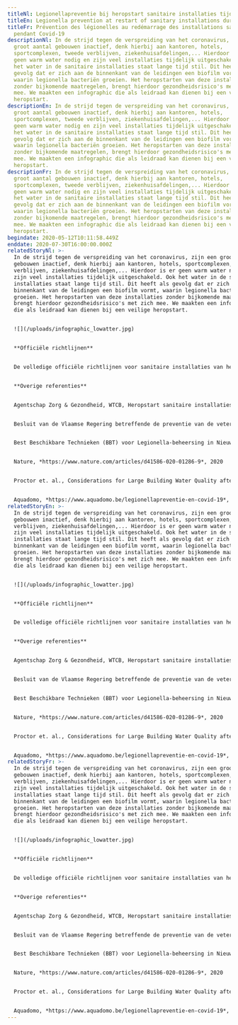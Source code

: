 ```yaml
---
titleNl: Legionellapreventie bij heropstart sanitaire installaties tijdens Covid-19
titleEn: Legionella prevention at restart of sanitary installations during Covid-19
titleFr: Prévention des légionelles au redémarrage des installations sanitaires
  pendant Covid-19
descriptionNl: In de strijd tegen de verspreiding van het coronavirus, zijn een
  groot aantal gebouwen inactief, denk hierbij aan kantoren, hotels,
  sportcomplexen, tweede verblijven, ziekenhuisafdelingen,... Hierdoor is er
  geen warm water nodig en zijn veel installaties tijdelijk uitgeschakeld. Ook
  het water in de sanitaire installaties staat lange tijd stil. Dit heeft als
  gevolg dat er zich aan de binnenkant van de leidingen een biofilm vormt,
  waarin legionella bacteriën groeien. Het heropstarten van deze installaties
  zonder bijkomende maatregelen, brengt hierdoor gezondheidsrisico's met zich
  mee. We maakten een infographic die als leidraad kan dienen bij een veilige
  heropstart.
descriptionEn: In de strijd tegen de verspreiding van het coronavirus, zijn een
  groot aantal gebouwen inactief, denk hierbij aan kantoren, hotels,
  sportcomplexen, tweede verblijven, ziekenhuisafdelingen,... Hierdoor is er
  geen warm water nodig en zijn veel installaties tijdelijk uitgeschakeld. Ook
  het water in de sanitaire installaties staat lange tijd stil. Dit heeft als
  gevolg dat er zich aan de binnenkant van de leidingen een biofilm vormt,
  waarin legionella bacteriën groeien. Het heropstarten van deze installaties
  zonder bijkomende maatregelen, brengt hierdoor gezondheidsrisico's met zich
  mee. We maakten een infographic die als leidraad kan dienen bij een veilige
  heropstart.
descriptionFr: In de strijd tegen de verspreiding van het coronavirus, zijn een
  groot aantal gebouwen inactief, denk hierbij aan kantoren, hotels,
  sportcomplexen, tweede verblijven, ziekenhuisafdelingen,... Hierdoor is er
  geen warm water nodig en zijn veel installaties tijdelijk uitgeschakeld. Ook
  het water in de sanitaire installaties staat lange tijd stil. Dit heeft als
  gevolg dat er zich aan de binnenkant van de leidingen een biofilm vormt,
  waarin legionella bacteriën groeien. Het heropstarten van deze installaties
  zonder bijkomende maatregelen, brengt hierdoor gezondheidsrisico's met zich
  mee. We maakten een infographic die als leidraad kan dienen bij een veilige
  heropstart.
begindate: 2020-05-12T10:11:58.449Z
enddate: 2020-07-30T16:00:00.000Z
relatedStoryNl: >-
  In de strijd tegen de verspreiding van het coronavirus, zijn een groot aantal
  gebouwen inactief, denk hierbij aan kantoren, hotels, sportcomplexen, tweede
  verblijven, ziekenhuisafdelingen,... Hierdoor is er geen warm water nodig en
  zijn veel installaties tijdelijk uitgeschakeld. Ook het water in de sanitaire
  installaties staat lange tijd stil. Dit heeft als gevolg dat er zich aan de
  binnenkant van de leidingen een biofilm vormt, waarin legionella bacteriën
  groeien. Het heropstarten van deze installaties zonder bijkomende maatregelen,
  brengt hierdoor gezondheidsrisico's met zich mee. We maakten een infographic
  die als leidraad kan dienen bij een veilige heropstart.


  ![](/uploads/infographic_lowatter.jpg)


  **Officiële richtlijnen**


  De volledige officiële richtlijnen voor sanitaire installaties van het Agentschap Zorg & Gezondheid  kan je [hier](https://www.zorg-en-gezondheid.be/sites/default/files/atoms/files/20200505%20-%20Procedure%20heropstart%20sanitaire%20installaties%20na%20periode%20van%20inactiviteit%20v.pdf) downloaden.


  **Overige referenties**


  Agentschap Zorg & Gezondheid, WTCB, Heropstart sanitaire installaties na periode van inactiviteit als gevolg van de maatregelen in het kader van de coronacrisis, 2020.


  Besluit van de Vlaamse Regering betreffende de preventie van de veteranenziekte op publiek toegankelijke plaatsen - 9 februari 2007.


  Best Beschikbare Technieken (BBT) voor Legionella-beheersing in Nieuwe Sanitaire Systemen - Studie uitgevoerd door het Vlaams Kenniscentrum voor Beste Beschikbare Technieken (VITO) en het Wetenschappelijk en Technische Centrum voor het Bouwbedrijf (WTCB) in opdracht van Agentschap Zorg & Gezondheid, december 2017, Brussel, België.


  Nature, *https://www.nature.com/articles/d41586-020-01286-9*, 2020


  Proctor et. al., Considerations for Large Building Water Quality after Extended Stagnation, 2020. Nature, As lockdowns lift, new hazards lurk in the water, 2020.


  Aquadomo, *https://www.aquadomo.be/legionellapreventie-en-covid-19*, 2020.
relatedStoryEn: >-
  In de strijd tegen de verspreiding van het coronavirus, zijn een groot aantal
  gebouwen inactief, denk hierbij aan kantoren, hotels, sportcomplexen, tweede
  verblijven, ziekenhuisafdelingen,... Hierdoor is er geen warm water nodig en
  zijn veel installaties tijdelijk uitgeschakeld. Ook het water in de sanitaire
  installaties staat lange tijd stil. Dit heeft als gevolg dat er zich aan de
  binnenkant van de leidingen een biofilm vormt, waarin legionella bacteriën
  groeien. Het heropstarten van deze installaties zonder bijkomende maatregelen,
  brengt hierdoor gezondheidsrisico's met zich mee. We maakten een infographic
  die als leidraad kan dienen bij een veilige heropstart.


  ![](/uploads/infographic_lowatter.jpg)


  **Officiële richtlijnen**


  De volledige officiële richtlijnen voor sanitaire installaties van het Agentschap Zorg & Gezondheid  kan je [hier](https://www.zorg-en-gezondheid.be/sites/default/files/atoms/files/20200505%20-%20Procedure%20heropstart%20sanitaire%20installaties%20na%20periode%20van%20inactiviteit%20v.pdf) downloaden.


  **Overige referenties**


  Agentschap Zorg & Gezondheid, WTCB, Heropstart sanitaire installaties na periode van inactiviteit als gevolg van de maatregelen in het kader van de coronacrisis, 2020.


  Besluit van de Vlaamse Regering betreffende de preventie van de veteranenziekte op publiek toegankelijke plaatsen - 9 februari 2007.


  Best Beschikbare Technieken (BBT) voor Legionella-beheersing in Nieuwe Sanitaire Systemen - Studie uitgevoerd door het Vlaams Kenniscentrum voor Beste Beschikbare Technieken (VITO) en het Wetenschappelijk en Technische Centrum voor het Bouwbedrijf (WTCB) in opdracht van Agentschap Zorg & Gezondheid, december 2017, Brussel, België.


  Nature, *https://www.nature.com/articles/d41586-020-01286-9*, 2020


  Proctor et. al., Considerations for Large Building Water Quality after Extended Stagnation, 2020. Nature, As lockdowns lift, new hazards lurk in the water, 2020.


  Aquadomo, *https://www.aquadomo.be/legionellapreventie-en-covid-19*, 2020.
relatedStoryFr: >-
  In de strijd tegen de verspreiding van het coronavirus, zijn een groot aantal
  gebouwen inactief, denk hierbij aan kantoren, hotels, sportcomplexen, tweede
  verblijven, ziekenhuisafdelingen,... Hierdoor is er geen warm water nodig en
  zijn veel installaties tijdelijk uitgeschakeld. Ook het water in de sanitaire
  installaties staat lange tijd stil. Dit heeft als gevolg dat er zich aan de
  binnenkant van de leidingen een biofilm vormt, waarin legionella bacteriën
  groeien. Het heropstarten van deze installaties zonder bijkomende maatregelen,
  brengt hierdoor gezondheidsrisico's met zich mee. We maakten een infographic
  die als leidraad kan dienen bij een veilige heropstart.


  ![](/uploads/infographic_lowatter.jpg)


  **Officiële richtlijnen**


  De volledige officiële richtlijnen voor sanitaire installaties van het Agentschap Zorg & Gezondheid  kan je [hier](https://www.zorg-en-gezondheid.be/sites/default/files/atoms/files/20200505%20-%20Procedure%20heropstart%20sanitaire%20installaties%20na%20periode%20van%20inactiviteit%20v.pdf) downloaden.


  **Overige referenties**


  Agentschap Zorg & Gezondheid, WTCB, Heropstart sanitaire installaties na periode van inactiviteit als gevolg van de maatregelen in het kader van de coronacrisis, 2020.


  Besluit van de Vlaamse Regering betreffende de preventie van de veteranenziekte op publiek toegankelijke plaatsen - 9 februari 2007.


  Best Beschikbare Technieken (BBT) voor Legionella-beheersing in Nieuwe Sanitaire Systemen - Studie uitgevoerd door het Vlaams Kenniscentrum voor Beste Beschikbare Technieken (VITO) en het Wetenschappelijk en Technische Centrum voor het Bouwbedrijf (WTCB) in opdracht van Agentschap Zorg & Gezondheid, december 2017, Brussel, België.


  Nature, *https://www.nature.com/articles/d41586-020-01286-9*, 2020


  Proctor et. al., Considerations for Large Building Water Quality after Extended Stagnation, 2020. Nature, As lockdowns lift, new hazards lurk in the water, 2020.


  Aquadomo, *https://www.aquadomo.be/legionellapreventie-en-covid-19*, 2020.
---
```

